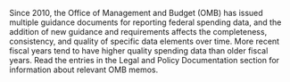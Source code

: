 Since 2010, the Office of Management and Budget (OMB) has issued
multiple guidance documents for reporting federal spending data, and
the addition of new guidance and requirements affects the
completeness, consistency, and quality of specific data elements
over time. More recent fiscal years tend to have higher quality
spending data than older fiscal years. Read the entries in the Legal 
and Policy Documentation section for information about relevant OMB memos.


